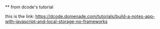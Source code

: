 \*\* from dcode's tutorial

this is the link:
https://dcode.domenade.com/tutorials/build-a-notes-app-with-javascript-and-local-storage-no-frameworks
